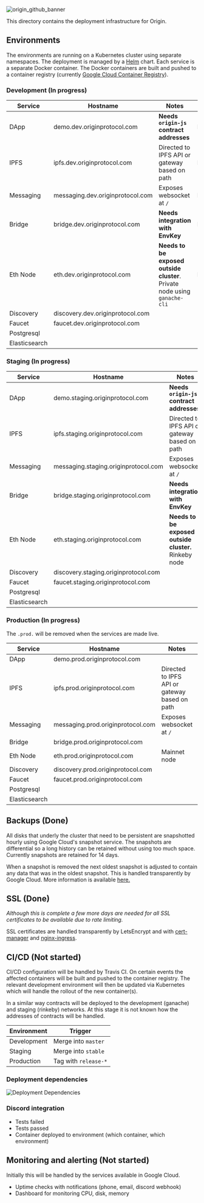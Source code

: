 ![origin_github_banner](https://user-images.githubusercontent.com/673455/37314301-f8db9a90-2618-11e8-8fee-b44f38febf38.png)

This directory contains the deployment infrastructure for Origin. 

## Environments

The environments are running on a Kubernetes cluster using separate namespaces. The deployment is managed by a [Helm](https://www.helm.sh/) chart. Each service is a separate Docker container. The Docker containers are built and pushed to a container registry (currently [Google Cloud Container Registry](https://cloud.google.com/container-registry/)).

### Development (In progress)

| Service | Hostname | Notes | State |
| ------- | -------- | ----- | ----- |
| DApp | demo.dev.originprotocol.com | **Needs `origin-js` contract addresses** | Running |
| IPFS | ipfs.dev.originprotocol.com | Directed to IPFS API or gateway based on path | Running |
| Messaging | messaging.dev.originprotocol.com | Exposes websocket at `/` | Running |
| Bridge | bridge.dev.originprotocol.com | **Needs integration with EnvKey** | Running |
| Eth Node | eth.dev.originprotocol.com | **Needs to be exposed outside cluster**. Private node using `ganache-cli` | Running |
| Discovery | discovery.dev.originprotocol.com | |
| Faucet | faucet.dev.originprotocol.com | |
| Postgresql |
| Elasticsearch |
 
### Staging (In progress)

| Service | Hostname | Notes | State |
| ------- | -------- | ----- | ----- |
| DApp | demo.staging.originprotocol.com | **Needs `origin-js` contract addresses** | Running |
| IPFS | ipfs.staging.originprotocol.com | Directed to IPFS API or gateway based on path | Running |
| Messaging | messaging.staging.originprotocol.com | Exposes websocket at `/` | Running |
| Bridge | bridge.staging.originprotocol.com | **Needs integration with EnvKey** | Running |
| Eth Node | eth.staging.originprotocol.com | **Needs to be exposed outside cluster.** Rinkeby node | Running |
| Discovery | discovery.staging.originprotocol.com | |
| Faucet | faucet.staging.originprotocol.com | |
| Postgresql |
| Elasticsearch |

### Production (In progress)

The `.prod.` will be removed when the services are made live.

| Service | Hostname | Notes | State |
| ------- | -------- | ----- | ----- |
| DApp | demo.prod.originprotocol.com | | |
| IPFS | ipfs.prod.originprotocol.com | Directed to IPFS API or gateway based on path | |
| Messaging | messaging.prod.originprotocol.com | Exposes websocket at `/` | |
| Bridge | bridge.prod.originprotocol.com |  | |
| Eth Node | eth.prod.originprotocol.com | Mainnet node | |
| Discovery | discovery.prod.originprotocol.com |  |
| Faucet | faucet.prod.originprotocol.com | |
| Postgresql |
| Elasticsearch |

## Backups (Done)

All disks that underly the cluster that need to be persistent are snapshotted hourly using Google Cloud's snapshot service. The snapshots are differential so a long history can be retained without using too much space. Currently snapshots are retained for 14 days.

When a snapshot is removed the next oldest snapshot is adjusted to contain any data that was in the oldest snapshot. This is handled transparently by Google Cloud. More information is available [here.](https://cloud.google.com/compute/docs/disks/create-snapshots)

## SSL (Done)

_Although this is complete a few more days are needed for all SSL certificates to be available due to rate limiting._

SSL certificates are handled transparently by LetsEncrypt and with [cert-manager](https://github.com/jetstack/cert-manager) and [nginx-ingress](https://github.com/helm/charts/tree/master/stable/nginx-ingress). 

## CI/CD (Not started)

CI/CD configuration will be handled by Travis CI. On certain events the affected containers will be built and pushed to the container registry. The relevant development environment will then be updated via Kubernetes which will handle the rollout of the new container(s).

In a similar way contracts will be deployed to the development (ganache) and staging (rinkeby) networks. At this stage it is not known how the addresses of contracts will be handled.

| Environment | Trigger |
| ----------- | ------- |
| Development | Merge into `master` |
| Staging | Merge into `stable` |
| Production | Tag with `release-*` |

### Deployment dependencies

![Deployment Dependencies](https://raw.githubusercontent.com/OriginProtocol/origin-box/tomlinton/helm/deployment/dependencies.svg)

### Discord integration

* Tests failed
* Tests passed
* Container deployed to environment (which container, which environment)

## Monitoring and alerting (Not started)

Initially this will be handled by the services available in Google Cloud.

* Uptime checks with notifications (phone, email, discord webhook)
* Dashboard for monitoring CPU, disk, memory
